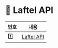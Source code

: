 # 📌 Laftel API

| 번호 | 내용                       |
| ---- | -------------------------- |
| 1️⃣   | [Laftel API](LaftelAPI.md) |
